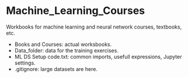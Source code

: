 # Machine_Learning_Courses
Workbooks for machine learning and neural network courses, textbooks, etc.


- Books and Courses:    actual worksbooks.
- Data_folder:          data for the training exercises.
- ML DS Setup code.txt: common imports, usefull expressions, Jupyter settings.
- .gitignore:           large datasets are here.
